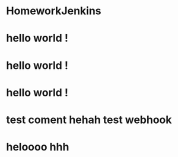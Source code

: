 # HomeworkJenkins

# hello world !
# hello world !
# hello world !
# test coment hehah test webhook
# heloooo hhh
